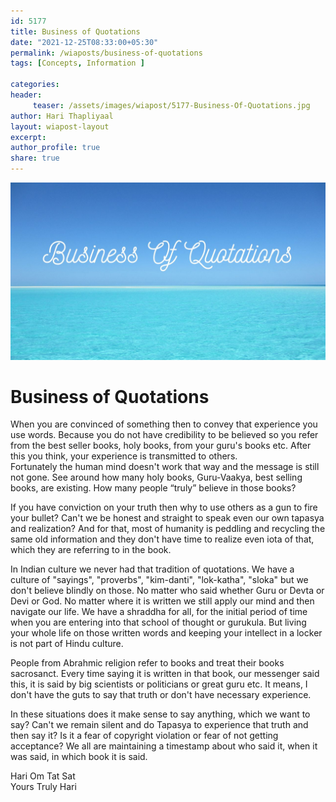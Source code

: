 ```yaml
--- 
id: 5177 
title: Business of Quotations
date: "2021-12-25T08:33:00+05:30"
permalink: /wiaposts/business-of-quotations
tags: [Concepts, Information ]    

categories: 
header:
     teaser: /assets/images/wiapost/5177-Business-Of-Quotations.jpg
author: Hari Thapliyaal 
layout: wiapost-layout
excerpt:  
author_profile: true 
share: true 
---
```


![Business of Quotations](/assets/images/wiapost/5177-Business-Of-Quotations.jpg)     
   
# Business of Quotations    
   
When you are convinced of something then to convey that experience you use words. Because you do not have credibility to be believed so you refer from the best seller books, holy books, from your guru's books etc. After this you think, your experience is transmitted to others.     
Fortunately the human mind doesn't work that way and the message is still not gone. See around how many holy books, Guru-Vaakya, best selling books, are existing. How many people “truly” believe in those books?     
    
If you have conviction on your truth then why to use others as a gun to fire your bullet? Can't we be honest and straight to speak even our own tapasya and realization? And for that, most of humanity is peddling and recycling the same old information and they don't have time to realize even iota of that, which they are referring to in the book.     
    
In Indian culture we never had that tradition of quotations. We have a culture of "sayings", "proverbs", "kim-danti", "lok-katha", "sloka" but we don't believe blindly on those. No matter who said whether Guru or Devta or Devi or God. No matter where it is written we still apply our mind and then navigate our life. We have a shraddha for all, for the initial period of time when you are entering into that school of thought or gurukula. But living your whole life on those written words and keeping your intellect in a locker is not part of Hindu culture.     
    
People from Abrahmic religion refer to books and treat their books sacrosanct. Every time saying it is written in that book, our messenger said this, it is said by big scientists or politicians or great guru etc. It means, I don't have the guts to say that truth or don't have necessary experience.     
    
In these situations does it make sense to say anything, which we want to say? Can't we remain silent and do Tapasya to experience that truth and then say it? Is it a fear of copyright violation or fear of not getting acceptance? We all are maintaining a timestamp about who said it, when it was said, in which book it is said.     
    
Hari Om Tat Sat     
Yours Truly Hari    
